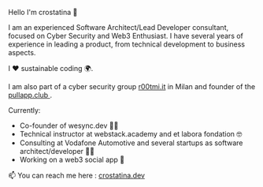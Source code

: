 Hello I'm crostatina 🤘


I am an experienced Software Architect/Lead Developer consultant, focused on Cyber Security and Web3 Enthusiast. I have several years of experience in leading a product, from technical development to business aspects.

I ❤️ sustainable coding ️🌍.

I am also part of a cyber security group [r00tmi.it](https://r00tmi.it/ "r00tmi.it") in Milan and founder of the [pullapp.club ](https://pullapp.club/ "pullapp.club "). 


Currently:
- Co-founder of wesync.dev 🧑‍💼
- Technical instructor at webstack.academy and et labora fondation 🤓
- Consulting at Vodafone Automotive and several startups as software architect/developer 👨‍💻
- Working on a web3 social app 🐂


📫 You can reach me here : [crostatina.dev](https://crostatina.dev/ "crostatina.dev")
